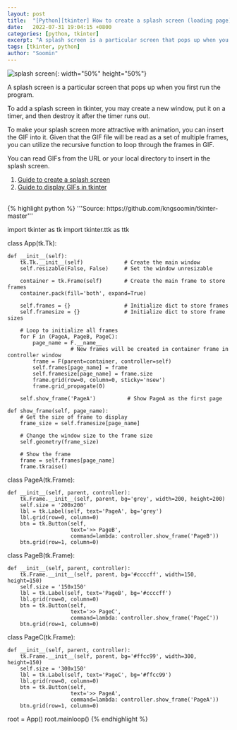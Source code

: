 ```yaml
---
layout: post
title:  "[Python][tkinter] How to create a splash screen (loading page) with GIF?"
date:   2022-07-31 19:04:15 +0800
categories: [python, tkinter]
excerpt: "A splash screen is a particular screen that pops up when you first run the program."
tags: [tkinter, python]
author: "Soomin"
---
```


![splash screen](https://user-images.githubusercontent.com/48472921/182023413-76ecf19e-07b5-430f-a337-cc2e848d3a10.gif){: width="50%" height="50%"}

A splash screen is a particular screen that pops up when you first run the program.

To add a splash screen in tkinter, you may create a new window, put it on a timer, and then destroy it after the timer runs out. 

To make your splash screen more attractive with animation, you can insert the GIF into it. Given that the GIF file will be read as a set of multiple frames, you can utilize the recursive function to loop through the frames in GIF.

You can read GIFs from the URL or your local directory to insert in the splash screen. 

1. [Guide to create a splash screen](https://youtu.be/LTVvHObxc4E)
1. [Guide to display GIFs in tkinter](https://youtu.be/ZX-5XQ1Q8Zg)


<br>
{% highlight python %}
'''Source: https://github.com/kngsoomin/tkinter-master'''

import tkinter as tk
import tkinter.ttk as ttk


class App(tk.Tk):
    
    def __init__(self):
        tk.Tk.__init__(self)             # Create the main window
        self.resizable(False, False)     # Set the window unresizable
        
        container = tk.Frame(self)       # Create the main frame to store frames
        container.pack(fill='both', expand=True)
        
        self.frames = {}                 # Initialize dict to store frames
        self.framesize = {}              # Initialize dict to store frame sizes
        
        # Loop to initialize all frames 
        for F in (PageA, PageB, PageC):
            page_name = F.__name__
						# New frames will be created in container frame in controller window
            frame = F(parent=container, controller=self) 
            self.frames[page_name] = frame
            self.framesize[page_name] = frame.size
            frame.grid(row=0, column=0, sticky='nsew')
            frame.grid_propagate(0)
            
        self.show_frame('PageA')          # Show PageA as the first page
 
    def show_frame(self, page_name):
        # Get the size of frame to display
        frame_size = self.framesize[page_name]
        
        # Change the window size to the frame size
        self.geometry(frame_size)
       
        # Show the frame
        frame = self.frames[page_name]      
        frame.tkraise()
                


class PageA(tk.Frame):
    
    def __init__(self, parent, controller):
        tk.Frame.__init__(self, parent, bg='grey', width=200, height=200)
        self.size = '200x200'
        lbl = tk.Label(self, text='PageA', bg='grey')
        lbl.grid(row=0, column=0)
        btn = tk.Button(self, 
                        text='>> PageB', 
                        command=lambda: controller.show_frame('PageB'))
        btn.grid(row=1, column=0)
        
        
        
class PageB(tk.Frame):
    
    def __init__(self, parent, controller):
        tk.Frame.__init__(self, parent, bg='#ccccff', width=150, height=150)
        self.size = '150x150'
        lbl = tk.Label(self, text='PageB', bg='#ccccff')
        lbl.grid(row=0, column=0)
        btn = tk.Button(self, 
                        text='>> PageC', 
                        command=lambda: controller.show_frame('PageC'))
        btn.grid(row=1, column=0)
        
        
        
class PageC(tk.Frame):
    
    def __init__(self, parent, controller):
        tk.Frame.__init__(self, parent, bg='#ffcc99', width=300, height=150)
        self.size = '300x150'
        lbl = tk.Label(self, text='PageC', bg='#ffcc99')
        lbl.grid(row=0, column=0)
        btn = tk.Button(self, 
                        text='>> PageA', 
                        command=lambda: controller.show_frame('PageA'))
        btn.grid(row=1, column=0)


root = App()
root.mainloop()
{% endhighlight %}